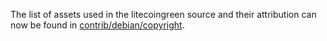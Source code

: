 The list of assets used in the litecoingreen source and their attribution can now be found in [contrib/debian/copyright](../contrib/debian/copyright).
